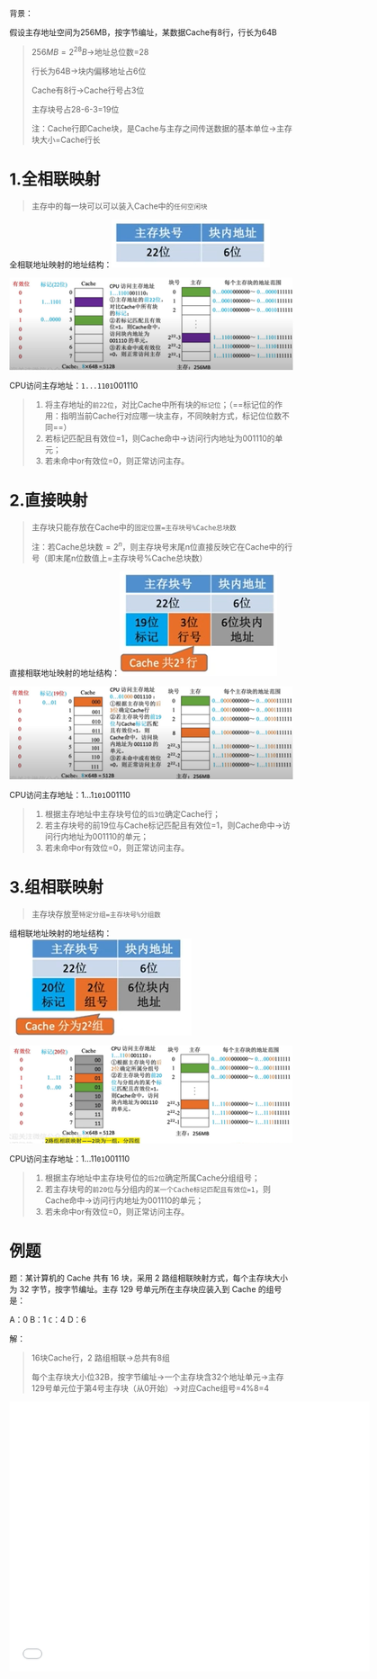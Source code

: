 背景：

假设主存地址空间为256MB，按字节编址，某数据Cache有8行，行长为64B

> $256MB=2^{28}B$→地址总位数=28
>
> 行长为64B→块内偏移地址占6位
>
> Cache有8行→Cache行号占3位
>
> 主存块号占28-6-3=19位
>
> 注：Cache行即Cache块，是Cache与主存之间传送数据的基本单位→主存块大小=Cache行长

# 1.全相联映射

> 主存中的每一块可以可以装入Cache中的`任何空闲块`

全相联地址映射的地址结构：![1605451372577](assets/1605451372577.png)

![1605451540869](assets/1605451540869.png)

 CPU访问主存地址：`1...1101`001110

> 1. 将主存地址的`前22位`，对比Cache中所有块的`标记位`；（==标记位的作用：指明当前Cache行对应哪一块主存，不同映射方式，标记位位数不同==）
> 2. 若标记匹配且有效位=1，则Cache命中→访问行内地址为001110的单元；
> 3. 若未命中or有效位=0，则正常访问主存。

# 2.直接映射

> 主存块只能存放在Cache中的`固定位置=主存块号%Cache总块数`
>
> 注：若Cache总块数$=2^{n}$，则主存块号末尾n位直接反映它在Cache中的行号（即末尾n位数值上=主存块号%Cache总块数）

直接相联地址映射的地址结构：![1605451889564](assets/1605451889564.png)

 ![1605451927123](assets/1605451927123.png)

CPU访问主存地址：1...1`101`001110

> 1. 根据主存地址中主存块号位的`后3位`确定Cache行；
> 2. 若主存块号的前19位与Cache标记匹配且有效位=1，则Cache命中→访问行内地址为001110的单元；
> 3. 若未命中or有效位=0，则正常访问主存。

# 3.组相联映射

> 主存块存放至`特定分组=主存块号%分组数`

组相联地址映射的地址结构：![1605452194970](assets/1605452194970.png)

![1605452273986](assets/1605452273986.png)

CPU访问主存地址：1...11`01`001110

> 1. 根据主存地址中主存块号位的`后2位`确定所属Cache分组组号；
> 2. 若主存块号的`前20位`与分组内的`某一个Cache标记匹配且有效位=1`，则Cache命中→访问行内地址为001110的单元；
> 3. 若未命中or有效位=0，则正常访问主存。

# 例题

题：某计算机的 Cache 共有 16 块，采用 2 路组相联映射方式，每个主存块大小为 32 字节，按字节编址。主存 129 号单元所在主存块应装入到 Cache 的组号是：

A：0	B：1	`C`：4	D：6

解：

> 16块Cache行，2 路组相联→总共有8组
>
> 每个主存块大小位32B，按字节编址→一个主存块含32个地址单元→主存129号单元位于第4号主存块（从0开始）→对应Cache组号=4%8=4

<iframe src="//player.bilibili.com/player.html?aid=70211798&bvid=BV1BE411D7ii&cid=121617139&page=67" scrolling="no" width="640px" height="480px" border="0" frameborder="no" framespacing="0" allowfullscreen="true"> </iframe>

